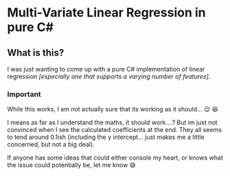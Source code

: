 # Multi-Variate Linear Regression in pure C#

## What is this?
I was just wanting to come up with a pure C# implementation of linear regression _[especially one that supports a varying number of features]_.

### Important
While this works, I am not actually sure that its working as it should... :wink: :laughing:

I means as far as I understand the maths, it should work....?
But im just not convinced when I see the calculated coefficients at the end.
They all seems to tend around 0.1ish (including the y intercept... just makes me a little concerned, but not a big deal).

If anyone has some ideas that could either console my heart, or knows what the issue could potentially be, let me know :smile: